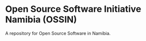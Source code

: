 # Open Source Software Initiative Namibia (OSSIN)
A repository for Open Source Software in Namibia.
